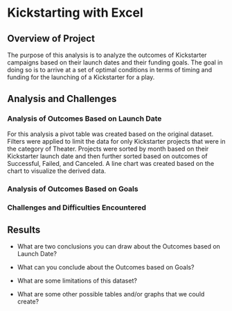 # Kickstarting with Excel

## Overview of Project

The purpose of this analysis is to analyze the outcomes of Kickstarter campaigns based on their launch dates and their funding goals. The goal in doing so is to arrive at a set of optimal conditions in terms of timing and funding for the launching of a Kickstarter for a play.

## Analysis and Challenges

### Analysis of Outcomes Based on Launch Date

For this analysis a pivot table was created based on the original dataset. Filters were applied to limit the data for only Kickstarter projects that were in the category of Theater. Projects were sorted by month based on their Kickstarter launch date and then further sorted based on outcomes of Successful, Failed, and Canceled. A line chart was created based on the chart to visualize the derived data. 

### Analysis of Outcomes Based on Goals

### Challenges and Difficulties Encountered

## Results

- What are two conclusions you can draw about the Outcomes based on Launch Date?

- What can you conclude about the Outcomes based on Goals?

- What are some limitations of this dataset?

- What are some other possible tables and/or graphs that we could create?
